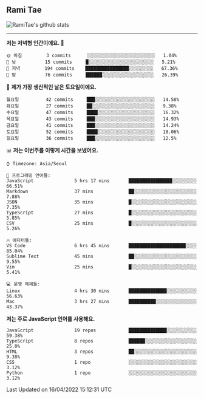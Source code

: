 ## Rami Tae

![RamiTae's github stats](https://github-readme-stats.vercel.app/api?username=RamiTae&show_icons=true&theme=tokyonight)

---
<!--START_SECTION:waka-->
**저는 저녁형 인간이에요. 🦉** 

```text
🌞 아침         3 commits      ░░░░░░░░░░░░░░░░░░░░░░░░░   1.04% 
🌆 낮　         15 commits     █░░░░░░░░░░░░░░░░░░░░░░░░   5.21% 
🌃 저녁         194 commits    ████████████████░░░░░░░░░   67.36% 
🌙 밤　         76 commits     ██████░░░░░░░░░░░░░░░░░░░   26.39%

```
📅 **제가 가장 생산적인 날은 토요일이에요.** 

```text
월요일          42 commits     ███░░░░░░░░░░░░░░░░░░░░░░   14.58% 
화요일          27 commits     ██░░░░░░░░░░░░░░░░░░░░░░░   9.38% 
수요일          47 commits     ████░░░░░░░░░░░░░░░░░░░░░   16.32% 
목요일          43 commits     ███░░░░░░░░░░░░░░░░░░░░░░   14.93% 
금요일          41 commits     ███░░░░░░░░░░░░░░░░░░░░░░   14.24% 
토요일          52 commits     ████░░░░░░░░░░░░░░░░░░░░░   18.06% 
일요일          36 commits     ███░░░░░░░░░░░░░░░░░░░░░░   12.5%

```


📊 **저는 이번주를 이렇게 시간을 보냈어요.** 

```text
⌚︎ Timezone: Asia/Seoul

💬 프로그래밍 언어들: 
JavaScript               5 hrs 17 mins       ████████████████░░░░░░░░░   66.51% 
Markdown                 37 mins             ██░░░░░░░░░░░░░░░░░░░░░░░   7.88% 
JSON                     35 mins             █░░░░░░░░░░░░░░░░░░░░░░░░   7.35% 
TypeScript               27 mins             █░░░░░░░░░░░░░░░░░░░░░░░░   5.85% 
CSV                      25 mins             █░░░░░░░░░░░░░░░░░░░░░░░░   5.26%

🔥 에디터들: 
VS Code                  6 hrs 45 mins       █████████████████████░░░░   85.04% 
Sublime Text             45 mins             ██░░░░░░░░░░░░░░░░░░░░░░░   9.55% 
Vim                      25 mins             █░░░░░░░░░░░░░░░░░░░░░░░░   5.41%

💻 운영 체제들: 
Linux                    4 hrs 30 mins       ██████████████░░░░░░░░░░░   56.63% 
Mac                      3 hrs 27 mins       ██████████░░░░░░░░░░░░░░░   43.37%

```

**저는 주로 JavaScript 언어를 사용해요.** 

```text
JavaScript               19 repos            ██████████████░░░░░░░░░░░   59.38% 
TypeScript               8 repos             ██████░░░░░░░░░░░░░░░░░░░   25.0% 
HTML                     3 repos             ██░░░░░░░░░░░░░░░░░░░░░░░   9.38% 
CSS                      1 repo              ░░░░░░░░░░░░░░░░░░░░░░░░░   3.12% 
Python                   1 repo              ░░░░░░░░░░░░░░░░░░░░░░░░░   3.12%

```



 Last Updated on 16/04/2022 15:12:31 UTC
<!--END_SECTION:waka-->
